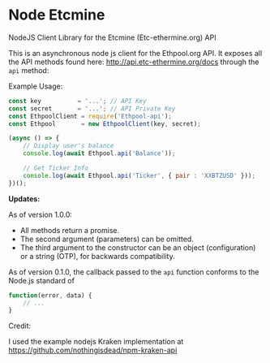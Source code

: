 Node Etcmine
===========

NodeJS Client Library for the Etcmine (Etc-ethermine.org) API

This is an asynchronous node js client for the Ethpool.org API. It exposes all the API methods found here: http://api.etc-ethermine.org/docs through the ```api``` method:

Example Usage:

```javascript
const key          = '...'; // API Key
const secret       = '...'; // API Private Key
const EthpoolClient = require('Ethpool-api');
const Ethpool       = new EthpoolClient(key, secret);

(async () => {
	// Display user's balance
	console.log(await Ethpool.api('Balance'));

	// Get Ticker Info
	console.log(await Ethpool.api('Ticker', { pair : 'XXBTZUSD' }));
})();
```

**Updates:**

As of version 1.0.0:
- All methods return a promise.
- The second argument (parameters) can be omitted.
- The third argument to the constructor can be an object (configuration) or a string (OTP), for backwards compatibility.

As of version 0.1.0, the callback passed to the ```api``` function conforms to the Node.js standard of

```javascript
function(error, data) {
	// ...
}
```



Credit:

I used the example nodejs Kraken implementation at https://github.com/nothingisdead/npm-kraken-api

